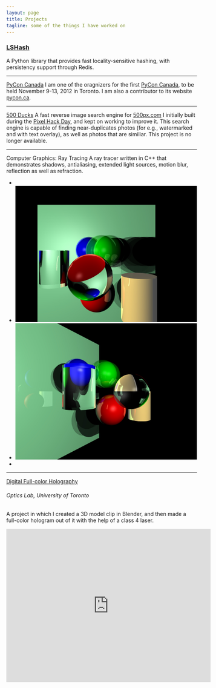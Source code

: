 ```yaml
---
layout: page
title: Projects
tagline: some of the things I have worked on
---
```


### [LSHash](https://github.com/kayzh/LSHash)
A Python library that provides fast locality-sensitive hashing, with
persistency support through Redis.

- - -

[PyCon Canada](http://pycon.ca)
I am one of the oragnizers for the first [PyCon Canada](http://pycon.ca), to be
held November 9-13, 2012 in Toronto. I am also a contributor to its website
[pycon.ca](https://github.com/pyconca/pyconca).

- - -

[500 Ducks](http://500ducks.com)
A fast reverse image search engine for [500px.com](http://500px.com) I
initially built during the [Pixel Hack Day](http://pixelhackday.com), and kept
on working to improve it. This search engine is capable of finding
near-duplicates photos (for e.g., watermarked and with text overlay), as well
as photos that are similiar. This project is no longer available.

- - -

Computer Graphics: Ray Tracing
A ray tracer written in C++ that demonstrates shadows, antialiasing, extended
light sources, motion blur, reflection as well as refraction.

<ul class="thumbnails">
  <li class="span05">&nbsp;</li>
  <li class="span3">
    <a data-toggle="modal" href="#img1" class="thumbnail">
        <img src="/assets/img/ray-tracing-1.jpg" alt="thumbnail1" title="thumbnail 1" />
    </a>
  </li>
  <li class="span3">
    <a data-toggle="modal" href="#img2" class="thumbnail">
        <img src="/assets/img/ray-tracing-2.jpg" alt="thumbnail2" title="thumbnail 2" />
    </a>
  </li>
  <li class="span05">&nbsp;</li>
</ul>

<div class="modal fade" id="img1" style="display:none;">
    <img class="thumbnail" src="/assets/img/ray-tracing-1.jpg" width="550" alt="image1" title="Image 1" />
</div>
<div class="modal fade" id="img2" style="display:none;">
    <img class="thumbnail" src="/assets/img/ray-tracing-2.jpg" width="550" alt="image2" title="Image 2" />
</div>

- - -

[Digital Full-color Holography](https://vimeo.com/33199683)

###### Optics Lab, University of Toronto

A project in which I created a 3D model clip in Blender, and then made a
full-color hologram out of it with the help of a class 4 laser.


<iframe src="http://player.vimeo.com/video/33199683?title=0&amp;byline=0&amp;portrait=0&amp;badge=0&amp;color=ffffff" width="540" height="405" frameborder="0" webkitAllowFullScreen="true" mozallowfullscreen="true" allowFullScreen="true">&nbsp;</iframe>
